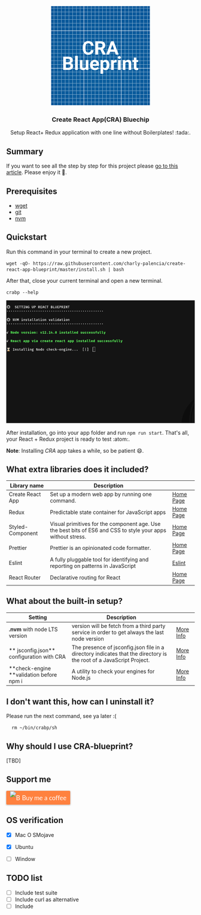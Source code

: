 <p align="center">
<img src="logo.png" alt="Logo">

  <h3 align="center">Create React App(CRA) Bluechip</h3>
  <p align="center">
    Setup React+ Redux application with one line without Boilerplates! :tada:.
  </p>
</p>

## Summary 

If you want to see all the step by step for this project please [go to this article](). Please enjoy it :book:.

## Prerequisites

- [wget](https://www.gnu.org/software/wget/) 
- [git](https://git-scm.com/)
- [nvm](https://github.com/nvm-sh/nvm)

## Quickstart
Run this command in your terminal to create a new project.

```
wget -qO- https://raw.githubusercontent.com/charly-palencia/create-react-app-blueprint/master/install.sh | bash
```

After that, close your current terminal and open a new terminal.

```
crabp --help
```

![](bp2.gif)

After installation, go into your app folder and run `npm run start`. That's all, your React + Redux project is ready to test :atom:.

**Note**: Installing *CRA* app takes a while, so be patient :smile:.

## What extra libraries does it included?

| Library name  | Description  |   |
| ------------ | ------------ | ------------ |
| Create React App | Set up a modern web app by running one command.  | [Home Page](https://github.com/facebook/create-react-app)  |
| Redux  | Predictable state container for JavaScript apps  | [Home Page](https://github.com/reduxjs/redux)  |
| Styled-Component  | Visual primitives for the component age. Use the best bits of ES6 and CSS to style your apps without stress.   |  [Home Page](https://github.com/styled-components/styled-components)  |
| Prettier  | Prettier is an opinionated code formatter.  | [Home Page](https://github.com/prettier/prettier)  |
| Eslint  | A fully pluggable tool for identifying and reporting on patterns in JavaScript   | [Eslint](https://github.com/eslint/eslint)  |
| React Router  | Declarative routing for React   | [Home Page](https://github.com/ReactTraining/react-router)  |


## What about the built-in setup?

| Setting  | Description  |   |
| ------------ | ------------ | ------------ |
| **.nvm** with node LTS version  | version will be fetch from a third party service in order to get always the last node version  | [More Info](https://github.com/nvm-sh/nvm)  |
|** jsconfig.json** configuration with CRA  |The presence of jsconfig.json file in a directory indicates that the directory is the root of a JavaScript Project.   | [More Info](https://github.com/microsoft/vscode-docs/blob/master/docs/languages/jsconfig.md)  |
| **check-engine **validation before npm i  | A utility to check your engines for Node.js  | [More Info](https://github.com/mohlsen/check-engine)  |

## I don't want this, how can I uninstall it?

Please run the next command, see ya later :(

```
  rm ~/bin/crabp/sh
```

## Why should I use CRA-blueprint?

[TBD]

## Support me
  <a class="bmc-button" target="_blank" href="https://www.buymeacoffee.com/uIcqUSB" style="line-height: 36px !important;height: 37px !important;text-decoration: none !important;display: inline-flex !important;color: #FFFFFF !important;background-color: #FF813F !important;border-radius: 3px !important;border: 1px solid transparent !important;padding: 0px 9px !important;font-size: 17px !important;letter-spacing: -0.08px !important;box-shadow: 0px 1px 2px rgba(190, 190, 190, 0.5) !important;-webkit-box-shadow: 0px 1px 2px 2px rgba(190, 190, 190, 0.5) !important;margin: 0 auto !important;font-family: 'Lato', sans-serif !important;-webkit-box-sizing: border-box !important;box-sizing: border-box !important;-o-transition: 0.3s all linear !important;-webkit-transition: 0.3s all linear !important;-moz-transition: 0.3s all linear !important;-ms-transition: 0.3s all linear !important;transition: 0.3s all linear !important;"><img src="https://www.buymeacoffee.com/assets/img/BMC-btn-logo.svg" alt="Buy me a coffee" style="width: 27px !important;margin-bottom: 1px !important;box-shadow: none !important;border: none !important;vertical-align: middle !important;"><span style="margin-left:5px">Buy me a coffee</span></a>


## OS verification
- [x] Mac O SMojave
- [x] Ubuntu
- [ ] Window


## TODO list
- [ ] Include test suite 
- [ ] Include curl as alternative
- [ ] Include 
